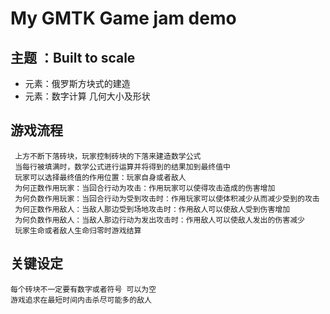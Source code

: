 # My GMTK Game jam demo

## 主题 ：Built to scale
- 元素：俄罗斯方块式的建造
- 元素：数字计算 几何大小及形状

## 游戏流程
     上方不断下落砖块，玩家控制砖块的下落来建造数学公式
     当每行被填满时，数学公式进行运算并将得到的结果加到最终值中
     玩家可以选择最终值的作用位置：玩家自身或者敌人
     为何正数作用玩家：当回合行动为攻击：作用玩家可以使得攻击造成的伤害增加
     为何负数作用玩家：当回合行动为受到攻击时：作用玩家可以使体积减少从而减少受到的攻击
     为何正数作用敌人：当敌人那边受到场地攻击时：作用敌人可以使敌人受到伤害增加
     为何负数作用敌人：当敌人那边行动为发出攻击时：作用敌人可以使敌人发出的伤害减少
     玩家生命或者敌人生命归零时游戏结算

## 关键设定
    每个砖块不一定要有数字或者符号 可以为空
    游戏追求在最短时间内击杀尽可能多的敌人
